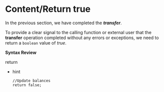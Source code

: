 # Content/Return true

In the previous section, we have completed the ***transfer***.

To provide a clear signal to the calling function or external user that the **transfer** operation completed without any errors or exceptions, we need to return a `boolean` value of *true*.

**Syntax Review**

return

- hint
    
    ```solidity
    //Update balances
    return false;
    ```
    
